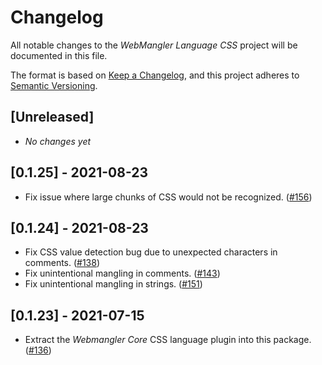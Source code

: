 # Changelog

All notable changes to the _WebMangler Language CSS_ project will be documented
in this file.

The format is based on [Keep a Changelog], and this project adheres to [Semantic
Versioning].

## [Unreleased]

- _No changes yet_

## [0.1.25] - 2021-08-23

- Fix issue where large chunks of CSS would not be recognized. ([#156])

## [0.1.24] - 2021-08-23

- Fix CSS value detection bug due to unexpected characters in comments. ([#138])
- Fix unintentional mangling in comments. ([#143])
- Fix unintentional mangling in strings. ([#151])

## [0.1.23] - 2021-07-15

- Extract the _Webmangler Core_ CSS language plugin into this package. ([#136])

[#136]: https://github.com/ericcornelissen/webmangler/pull/136
[#138]: https://github.com/ericcornelissen/webmangler/pull/138
[#143]: https://github.com/ericcornelissen/webmangler/pull/143
[#151]: https://github.com/ericcornelissen/webmangler/pull/151
[#156]: https://github.com/ericcornelissen/webmangler/pull/156
[keep a changelog]: https://keepachangelog.com/en/1.0.0/ "Keep a CHANGELOG"
[semantic versioning]: https://semver.org/spec/v2.0.0.html "Semantic versioning"
